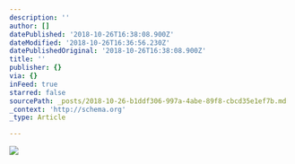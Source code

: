 ```yaml
---
description: ''
author: []
datePublished: '2018-10-26T16:38:08.900Z'
dateModified: '2018-10-26T16:36:56.230Z'
datePublishedOriginal: '2018-10-26T16:38:08.900Z'
title: ''
publisher: {}
via: {}
inFeed: true
starred: false
sourcePath: _posts/2018-10-26-b1ddf306-997a-4abe-89f8-cbcd35e1ef7b.md
_context: 'http://schema.org'
_type: Article

---
```

![](https://the-grid-user-content.s3-us-west-2.amazonaws.com/78963145-5095-43c4-9e09-d5455cfae6ce.png)